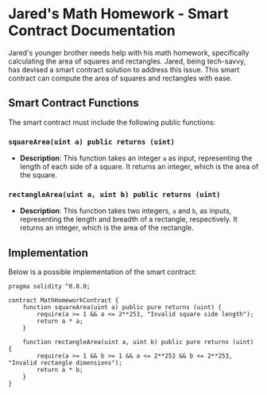# Jared's Math Homework - Smart Contract Documentation

Jared's younger brother needs help with his math homework, specifically calculating the area of squares and rectangles. Jared, being tech-savvy, has devised a smart contract solution to address this issue. This smart contract can compute the area of squares and rectangles with ease.

## Smart Contract Functions

The smart contract must include the following public functions:

### `squareArea(uint a) public returns (uint)`

- **Description**: This function takes an integer `a` as input, representing the length of each side of a square. It returns an integer, which is the area of the square.

### `rectangleArea(uint a, uint b) public returns (uint)`

- **Description**: This function takes two integers, `a` and `b`, as inputs, representing the length and breadth of a rectangle, respectively. It returns an integer, which is the area of the rectangle.

## Implementation

Below is a possible implementation of the smart contract:

```solidity
pragma solidity ^0.8.0;

contract MathHomeworkContract {
    function squareArea(uint a) public pure returns (uint) {
        require(a >= 1 && a <= 2**253, "Invalid square side length");
        return a * a;
    }

    function rectangleArea(uint a, uint b) public pure returns (uint) {
        require(a >= 1 && b >= 1 && a <= 2**253 && b <= 2**253, "Invalid rectangle dimensions");
        return a * b;
    }
}
```
